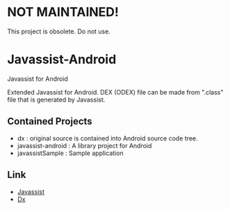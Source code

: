 NOT MAINTAINED!
====

This project is obsolete.
Do not use.

Javassist-Android
==================
Javassist for Android

Extended Javassist for Android.
DEX (ODEX) file can be made from ".class" file that is generated by Javassist.


Contained Projects
------
- dx : 
  original source is contained into Android source code tree.
- javassist-android :
  A library project for Android
- javassistSample : 
  Sample application

Link
------
- [Javassist](http://www.javassist.org/)
- [Dx](https://android.googlesource.com/platform/dalvik/+/refs/heads/jb-release/dx/)

